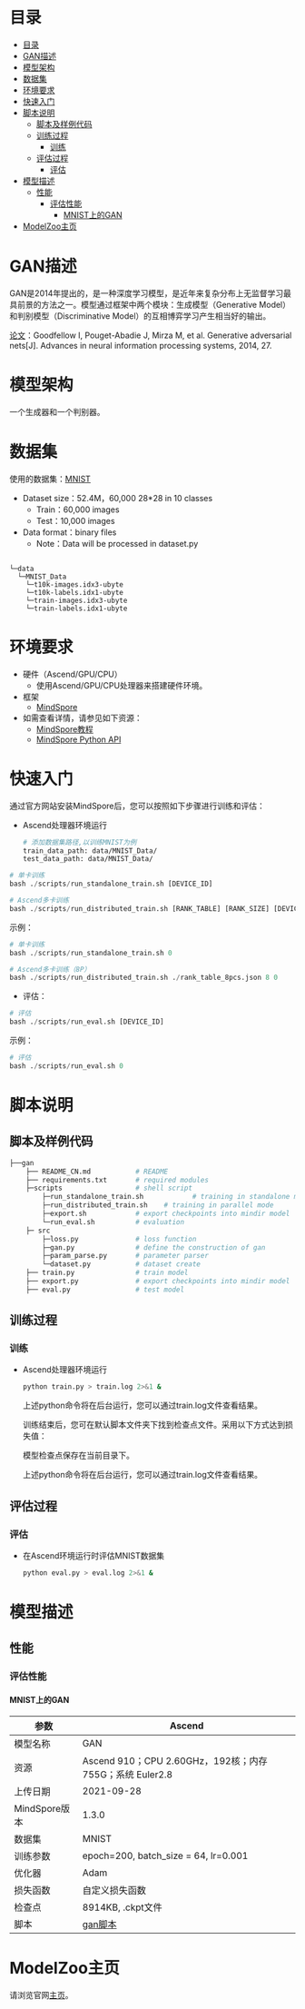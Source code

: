 # 目录

<!-- TOC -->

- [目录](#目录)
- [GAN描述](#GAN描述)
- [模型架构](#模型架构)
- [数据集](#数据集)
- [环境要求](#环境要求)
- [快速入门](#快速入门)
- [脚本说明](#脚本说明)
    - [脚本及样例代码](#脚本及样例代码)
    - [训练过程](#训练过程)
        - [训练](#训练)
    - [评估过程](#评估过程)
        - [评估](#评估)
- [模型描述](#模型描述)
    - [性能](#性能)
        - [评估性能](#评估性能)
            - [MNIST上的GAN](#MNIST上的GAN)
- [ModelZoo主页](#modelzoo主页)

<!-- /TOC -->

# GAN描述

GAN是2014年提出的，是一种深度学习模型，是近年来复杂分布上无监督学习最具前景的方法之一。模型通过框架中两个模块：生成模型（Generative Model）和判别模型（Discriminative Model）的互相博弈学习产生相当好的输出。

[论文](https://proceedings.neurips.cc/paper/2014/file/5ca3e9b122f61f8f06494c97b1afccf3-Paper.pdf)：Goodfellow I, Pouget-Abadie J, Mirza M, et al. Generative adversarial nets[J]. Advances in neural information processing systems, 2014, 27.

# 模型架构

一个生成器和一个判别器。

# 数据集

使用的数据集：[MNIST](<http://yann.lecun.com/exdb/mnist/>)

- Dataset size：52.4M，60,000 28*28 in 10 classes
    - Train：60,000 images  
    - Test：10,000 images
- Data format：binary files
    - Note：Data will be processed in dataset.py

```text

└─data
  └─MNIST_Data
    └─t10k-images.idx3-ubyte
    └─t10k-labels.idx1-ubyte
    └─train-images.idx3-ubyte
    └─train-labels.idx1-ubyte
```

# 环境要求

- 硬件（Ascend/GPU/CPU）
    - 使用Ascend/GPU/CPU处理器来搭建硬件环境。
- 框架
    - [MindSpore](https://www.mindspore.cn/install/en)
- 如需查看详情，请参见如下资源：
    - [MindSpore教程](https://www.mindspore.cn/tutorials/zh-CN/master/index.html)
    - [MindSpore Python API](https://www.mindspore.cn/docs/api/zh-CN/master/index.html)

# 快速入门

通过官方网站安装MindSpore后，您可以按照如下步骤进行训练和评估：

- Ascend处理器环境运行

  ```bash
  # 添加数据集路径,以训练MNIST为例
  train_data_path: data/MNIST_Data/
  test_data_path: data/MNIST_Data/

  ```

```python
# 单卡训练
bash ./scripts/run_standalone_train.sh [DEVICE_ID]

# Ascend多卡训练
bash ./scripts/run_distributed_train.sh [RANK_TABLE] [RANK_SIZE] [DEVICE_START]
```

示例：

  ```python
  # 单卡训练
  bash ./scripts/run_standalone_train.sh 0

  # Ascend多卡训练（8P）
  bash ./scripts/run_distributed_train.sh ./rank_table_8pcs.json 8 0
  ```

- 评估：

```python
# 评估
bash ./scripts/run_eval.sh [DEVICE_ID]
```

示例：

  ```python
  # 评估
  bash ./scripts/run_eval.sh 0
  ```

# 脚本说明

## 脚本及样例代码

```bash
├──gan
    ├── README_CN.md           # README
    ├── requirements.txt       # required modules
    ├─scripts                  # shell script
        ├─run_standalone_train.sh            # training in standalone mode
        ├─run_distributed_train.sh    # training in parallel mode
        ├─export.sh            # export checkpoints into mindir model
        └─run_eval.sh          # evaluation
    ├─ src
        ├─loss.py              # loss function
        ├─gan.py               # define the construction of gan
        ├─param_parse.py       # parameter parser
        └─dataset.py           # dataset create
    ├── train.py               # train model
    ├── export.py              # export checkpoints into mindir model
    ├── eval.py                # test model
```

## 训练过程

### 训练

- Ascend处理器环境运行

  ```bash
  python train.py > train.log 2>&1 &
  ```

  上述python命令将在后台运行，您可以通过train.log文件查看结果。

  训练结束后，您可在默认脚本文件夹下找到检查点文件。采用以下方式达到损失值：

  模型检查点保存在当前目录下。

  上述python命令将在后台运行，您可以通过train.log文件查看结果。

## 评估过程

### 评估

- 在Ascend环境运行时评估MNIST数据集

  ```bash
  python eval.py > eval.log 2>&1 &

  ```

# 模型描述

## 性能

### 评估性能

#### MNIST上的GAN

| 参数                 | Ascend                                                      |
| -------------------------- | ----------------------------------------------------------- |
| 模型名称              | GAN                                                         |
| 资源                  | Ascend 910；CPU 2.60GHz，192核；内存 755G；系统 Euler2.8      |
| 上传日期              | 2021-09-28                                                  |
| MindSpore版本         | 1.3.0                                                       |
| 数据集                | MNIST                                                       |
| 训练参数              | epoch=200, batch_size = 64, lr=0.001                         |
| 优化器                | Adam                                                        |
| 损失函数              | 自定义损失函数                                                |
| 检查点                | 8914KB, .ckpt文件                                            |
| 脚本 | [gan脚本](https://gitee.com/mindspore/models/tree/r1.5/research/cv/gan)     |

# ModelZoo主页  

 请浏览官网[主页](https://gitee.com/mindspore/models)。
